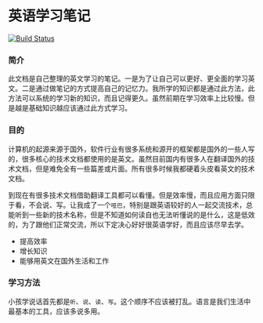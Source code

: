 # 英语学习笔记

[![Build Status](https://travis-ci.org/jnotes/english-note.svg?branch=master)](https://travis-ci.org/jnotes/english-note)

### 简介

此文档是自己整理的英文学习的笔记。一是为了让自己可以更好、更全面的学习英文。二是通过做笔记的方式提高自己的记忆力。我所学的知识都是通过此方法，此方法可以系统的学习新的知识，而且记得更久。虽然前期在学习效率上比较慢。但是越是基础知识越应该通过此方式学习。

### 目的

计算机的起源来源于国外，软件行业有很多系统和源开的框架都是国外的一些人写的，很多核心的技术文档都使用的是英文。虽然目前国内有很多人在翻译国外的技术文档，但是难免全有一些篇差或片面。所有很多时候我都硬着头皮看英文的技术文档。

到现在有很多技术文档借助翻译工具都可以看懂。但是效率慢，而且应用方面只限于看，不会说、写。让我成了一个`哑巴`，特别是跟英语较好的人一起交流技术，总能听到一些新的技术名称，但是不知道如何读自也无法听懂说的是什么，这是低效的，为了跟他们正常交流，所以下定决心好好很英语学好，而且应该尽早去学。

- 提高效率
- 增长知识
- 能够用英文在国外生活和工作

### 学习方法

小孩学说话首先都是`听`、`说`、`读`、`写`。这个顺序不应该被打乱。语言是我们生活中最基本的工具，应该多说多用。
